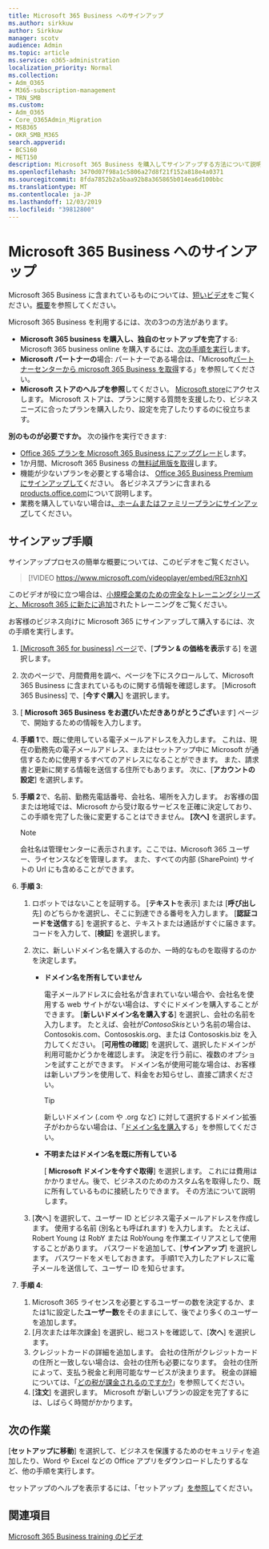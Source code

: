 ```yaml
---
title: Microsoft 365 Business へのサインアップ
ms.author: sirkkuw
author: Sirkkuw
manager: scotv
audience: Admin
ms.topic: article
ms.service: o365-administration
localization_priority: Normal
ms.collection:
- Adm_O365
- M365-subscription-management
- TRN_SMB
ms.custom:
- Adm_O365
- Core_O365Admin_Migration
- MSB365
- OKR_SMB_M365
search.appverid:
- BCS160
- MET150
description: Microsoft 365 Business を購入してサインアップする方法について説明します。
ms.openlocfilehash: 3470d07f98a1c5806a27d8f21f152a818e4a0371
ms.sourcegitcommit: 8fda7852b2a5baa92b8a365865b014ea6d100bbc
ms.translationtype: MT
ms.contentlocale: ja-JP
ms.lasthandoff: 12/03/2019
ms.locfileid: "39812800"
---
```

# <a name="sign-up-for-microsoft-365-business"></a>Microsoft 365 Business へのサインアップ

Microsoft 365 Business に含まれているものについては、[短いビデオ](https://go.microsoft.com/fwlink/?linkid=2109651)をご覧ください。[概要](microsoft-365-business-overview.md)を参照してください。

Microsoft 365 Business を利用するには、次の3つの方法があります。
- **Microsoft 365 business を購入し、独自のセットアップを完了**する: Microsoft 365 business online を購入するには、[次の手順を実行](#sign-up-steps)します。
- **Microsoft パートナーの**場合: パートナーである場合は、「Microsoft[パートナーセンターから microsoft 365 Business を取得](get-microsoft-365-business.md#get-microsoft-365-business-from-microsoft-partner-center)する」を参照してください。
- **Microsoft ストアのヘルプを参照**してください。 [Microsoft store](https://go.microsoft.com/fwlink/?linkid=2109652)にアクセスします。 Microsoft ストアは、プランに関する質問を支援したり、ビジネスニーズに合ったプランを購入したり、設定を完了したりするのに役立ちます。

**別のものが必要ですか。** 次の操作を実行できます:
- [Office 365 プランを Microsoft 365 Business にアップグレード](migrate-to-microsoft-365-business.md)します。
- 1か月間、Microsoft 365 Business の[無料試用版を取得](https://go.microsoft.com/fwlink/p/?linkid=2102309)します。
- 機能が少ないプランを必要とする場合は、 [Office 365 Business Premium にサインアップして](https://go.microsoft.com/fwlink/p/?LinkID=510935)ください。 各ビジネスプランに含まれる[products.office.com](https://go.microsoft.com/fwlink/?linkid=2109397)について説明します。
- 業務を購入していない場合は[、ホームまたはファミリープランにサインアップ](https://go.microsoft.com/fwlink/?linkid=2109398)してください。 

## <a name="sign-up-steps"></a>サインアップ手順

サインアッププロセスの簡単な概要については、このビデオをご覧ください。

> [!VIDEO https://www.microsoft.com/videoplayer/embed/RE3znhX] 

このビデオが役に立つ場合は、[小規模企業のための完全なトレーニングシリーズと、Microsoft 365 に新たに追加](https://support.office.com/article/6ab4bbcd-79cf-4000-a0bd-d42ce4d12816)されたトレーニングをご覧ください。

お客様のビジネス向けに Microsoft 365 にサインアップして購入するには、次の手順を実行します。

1. [ [Microsoft 365 for business] ページ](https://go.microsoft.com/fwlink/?linkid=2109654)で、[**プラン & の価格を表示**する] を選択します。 
2. 次のページで、月間費用を調べ、ページを下にスクロールして、Microsoft 365 Business に含まれているものに関する情報を確認します。 [Microsoft 365 Business] で、[**今すぐ購入**] を選択します。
3. [ **Microsoft 365 Business をお選びいただきありがとうござい**ます] ページで、開始するための情報を入力します。
4. **手順 1**で、既に使用している電子メールアドレスを入力します。 これは、現在の勤務先の電子メールアドレス、またはセットアップ中に Microsoft が通信するために使用するすべてのアドレスになることができます。 また、請求書と更新に関する情報を送信する住所でもあります。 次に、[**アカウントの設定**] を選択します。
5. **手順 2**で、名前、勤務先電話番号、会社名、場所を入力します。 お客様の国または地域では、Microsoft から受け取るサービスを正確に決定しており、この手順を完了した後に変更することはできません。 **[次へ]** を選択します。
    > [!NOTE]
    > 会社名は管理センターに表示されます。ここでは、Microsoft 365 ユーザー、ライセンスなどを管理します。 また、すべての内部 (SharePoint) サイトの Url にも含めることができます。
6. **手順 3**:

    1. ロボットではないことを証明する。 [**テキスト**を表示] または [**呼び出し**先] のどちらかを選択し、そこに到達できる番号を入力します。 [**認証コードを送信**する] を選択すると、テキストまたは通話がすぐに届きます。 コードを入力して、[**検証**] を選択します。
    2. 次に、新しいドメイン名を購入するのか、一時的なものを取得するのかを決定します。

        - **ドメイン名を所有していません** 
        
            電子メールアドレスに会社名が含まれていない場合や、会社名を使用する web サイトがない場合は、すぐにドメインを購入することができます。 [**新しいドメイン名を購入する**] を選択し、会社の名前を入力します。 たとえば、会社が*ContosoSkis*という名前の場合は、Contosokis.com、Contososkis.org、または Contososkis.biz を入力してください。 [**可用性の確認**] を選択して、選択したドメインが利用可能かどうかを確認します。 決定を行う前に、複数のオプションを試すことができます。 ドメイン名が使用可能な場合は、お客様は新しいプランを使用して、料金をお知らせし、直接ご請求ください。 
       
            > [!TIP]
            > 新しいドメイン (.com や .org など) に対して選択するドメイン拡張子がわからない場合は、「[ドメイン名を購入](https://go.microsoft.com/fwlink/?linkid=2109700)する」を参照してください。
        
        - **不明またはドメイン名を既に所有している** 
        
             [ **Microsoft ドメインを今すぐ取得**] を選択します。 これには費用はかかりません。後で、ビジネスのためのカスタム名を取得したり、既に所有しているものに接続したりできます。 その方法について説明します。

    3. [**次**へ] を選択して、ユーザー ID とビジネス電子メールアドレスを作成します。 使用する名前 (別名とも呼ばれます) を入力します。 たとえば、Robert Young は RobY または RobYoung を作業エイリアスとして使用することがあります。 パスワードを追加して、[**サインアップ**] を選択します。 パスワードをメモしておきます。 手順1で入力したアドレスに電子メールを送信して、ユーザー ID を知らせます。
7. **手順 4**: 

    1. Microsoft 365 ライセンスを必要とするユーザーの数を決定するか、または1に設定した**ユーザー数**をそのままにして、後でより多くのユーザーを追加します。 
    2. [月次または年次課金] を選択し、総コストを確認して、[**次へ**] を選択します。 
    3. クレジットカードの詳細を追加します。 会社の住所がクレジットカードの住所と一致しない場合は、会社の住所も必要になります。 会社の住所によって、支払う税金と利用可能なサービスが決まります。 税金の詳細については、「[どの税が課金されるのですか?](https://go.microsoft.com/fwlink/?linkid=2109701)」を参照してください。
    4. [**注文**] を選択します。 Microsoft が新しいプランの設定を完了するには、しばらく時間がかかります。

## <a name="whats-next"></a>次の作業

[**セットアップに移動**] を選択して、ビジネスを保護するためのセキュリティを追加したり、Word や Excel などの Office アプリをダウンロードしたりするなど、他の手順を実行します。

セットアップのヘルプを表示するには、「セットアップ」[を参照し](set-up.md)てください。

## <a name="see-also"></a>関連項目

[Microsoft 365 Business training のビデオ](https://support.office.com/article/6ab4bbcd-79cf-4000-a0bd-d42ce4d12816)
